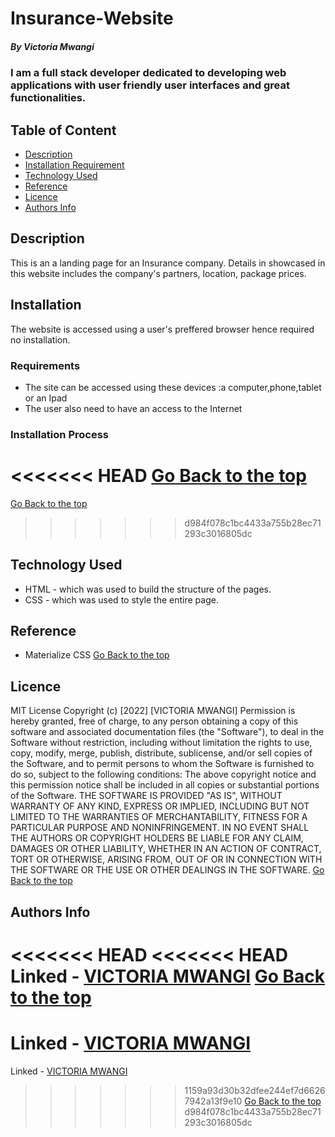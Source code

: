 # Insurance-Website

##### By Victoria Mwangi

### I am a full stack developer dedicated to developing web applications with user friendly user interfaces and great functionalities.

## Table of Content

- [Description](#description)
- [Installation Requirement](#Installation)
- [Technology Used](#technology-used)
- [Reference](#reference)
- [Licence](#licence)
- [Authors Info](#author-Info)

## Description

This is an a landing page for an Insurance company. Details in showcased in this website includes the company's partners, location, package prices.

## Installation

The website is accessed using a user's preffered browser hence required no installation.

### Requirements

- The site can be accessed using these devices :a computer,phone,tablet or an Ipad
- The user also need to have an access to the Internet

### Installation Process

<<<<<<< HEAD
[Go Back to the top](#insurance)
=======
[Go Back to the top](#installation)
>>>>>>> d984f078c1bc4433a755b28ec71293c3016805dc

## Technology Used

- HTML - which was used to build the structure of the pages.
- CSS - which was used to style the entire page.

## Reference

- Materialize CSS
  [Go Back to the top](#Insurance-Website)

## Licence

MIT License
Copyright (c) [2022] [VICTORIA MWANGI]
Permission is hereby granted, free of charge, to any person obtaining a copy
of this software and associated documentation files (the "Software"), to deal
in the Software without restriction, including without limitation the rights
to use, copy, modify, merge, publish, distribute, sublicense, and/or sell
copies of the Software, and to permit persons to whom the Software is
furnished to do so, subject to the following conditions:
The above copyright notice and this permission notice shall be included in all
copies or substantial portions of the Software.
THE SOFTWARE IS PROVIDED "AS IS", WITHOUT WARRANTY OF ANY KIND, EXPRESS OR
IMPLIED, INCLUDING BUT NOT LIMITED TO THE WARRANTIES OF MERCHANTABILITY,
FITNESS FOR A PARTICULAR PURPOSE AND NONINFRINGEMENT. IN NO EVENT SHALL THE
AUTHORS OR COPYRIGHT HOLDERS BE LIABLE FOR ANY CLAIM, DAMAGES OR OTHER
LIABILITY, WHETHER IN AN ACTION OF CONTRACT, TORT OR OTHERWISE, ARISING FROM,
OUT OF OR IN CONNECTION WITH THE SOFTWARE OR THE USE OR OTHER DEALINGS IN THE
SOFTWARE.
[Go Back to the top](#portfolio)

## Authors Info

<<<<<<< HEAD
<<<<<<< HEAD
Linked - [VICTORIA MWANGI](victoriamwangi/Insurance-Website)
[Go Back to the top](#portfolio)
=======
Linked - [VICTORIA MWANGI](https://www.linkedin.com/in/albert-byrone-664811144/)
=======
Linked - [VICTORIA MWANGI](https://www.linkedin.com/in/victoria-mwangi-5bb054203/)
>>>>>>> 1159a93d30b32dfee244ef7d66267942a13f9e10
[Go Back to the top](#Insurance-Website)
>>>>>>> d984f078c1bc4433a755b28ec71293c3016805dc
